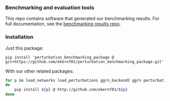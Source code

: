 ### Benchmarking and evaluation tools

This repo contains software that generated our benchmarking results. For full documentation, see the [benchmarking results repo](https://github.com/ekernf01/perturbation_benchmarking).

### Installation

Just this package:

`pip install 'perturbation_benchmarking_package @ git+https://github.com/ekernf01/perturbation_benchmarking_package.git'`

With our other related packages:

```bash
for p in load_networks load_perturbations ggrn_backend2 ggrn perturbation_benchmarking_package geneformer_embeddings
do
    pip install ${p} @ http://github.com/ekernf01/${p}
done
```
